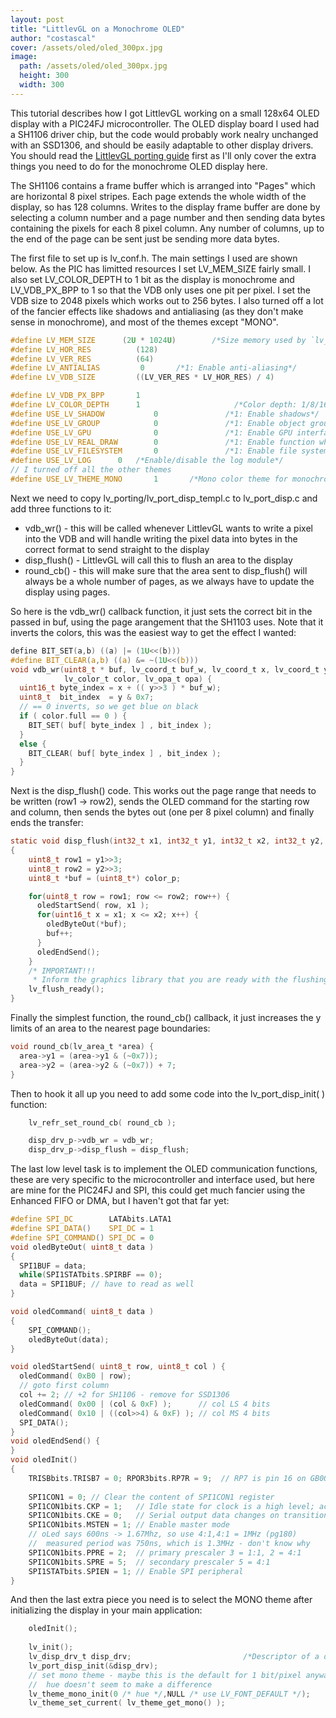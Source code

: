 ```yaml
---
layout: post
title: "LittlevGL on a Monochrome OLED"
author: "costascal"
cover: /assets/oled/oled_300px.jpg
image:
  path: /assets/oled/oled_300px.jpg
  height: 300
  width: 300
---
```



This tutorial describes how I got LittlevGL working on a small 128x64 OLED display with a PIC24FJ microcontroller. The OLED display board I used had a SH1106 driver chip, but the code would probably work nealry unchanged with an SSD1306, and should be easily adaptable to other display drivers. You should read the [LittlevGL porting guide](https://docs.littlevgl.com/#Porting_tr) first as I'll only cover the extra things you need to do for the monochrome OLED display here.

The SH1106 contains a frame buffer which is arranged into "Pages" which are horizontal 8 pixel stripes. Each page extends the whole width of the display, so has 128 columns. Writes to the display frame buffer are done by selecting a column number and a page number and then sending data bytes containing the pixels for each 8 pixel column. Any number of columns, up to the end of the page can be sent just be sending more data bytes.

The first file to set up is lv_conf.h. The main settings I used are shown below. As the PIC has limitted resources I set LV_MEM_SIZE fairly small. I also set LV_COLOR_DEPTH to 1 bit as the display is monochrome and LV_VDB_PX_BPP to 1 so that the VDB only uses one pit per pixel. I set the VDB size to 2048 pixels which works out to 256 bytes. I also turned off a lot of the fancier effects like shadows and antialiasing (as they don't make sense in monochrome), and most of the themes except "MONO".


```c
#define LV_MEM_SIZE      (2U * 1024U)        /*Size memory used by `lv_mem_alloc` in bytes (>= 2kB)*/
#define LV_HOR_RES          (128)
#define LV_VER_RES          (64)
#define LV_ANTIALIAS         0       /*1: Enable anti-aliasing*/
#define LV_VDB_SIZE         ((LV_VER_RES * LV_HOR_RES) / 4)

#define LV_VDB_PX_BPP       1
#define LV_COLOR_DEPTH      1                     /*Color depth: 1/8/16/32*/
#define USE_LV_SHADOW           0               /*1: Enable shadows*/
#define USE_LV_GROUP            0               /*1: Enable object groups (for keyboards)*/
#define USE_LV_GPU              0               /*1: Enable GPU interface*/
#define USE_LV_REAL_DRAW        0               /*1: Enable function which draw directly to the frame buffer instead of VDB (required if LV_VDB_SIZE = 0)*/
#define USE_LV_FILESYSTEM       0               /*1: Enable file system (might be required for images*/
#define USE_LV_LOG      0   /*Enable/disable the log module*/
// I turned off all the other themes
#define USE_LV_THEME_MONO       1       /*Mono color theme for monochrome displays*/
```


Next we need to copy lv_porting/lv_port_disp_templ.c to lv_port_disp.c and add three functions to it:

 - vdb_wr() - this will be called whenever LittlevGL wants to write a pixel into the VDB and will handle writing the pixel data into bytes in the correct format to send straight to the display
 - disp_flush() - LittlevGL will call this to flush an area to the display
 - round_cb() - this will make sure that the area sent to disp_flush() will always be a whole number of pages, as we always have to update the display using pages.

So here is the vdb_wr() callback function, it just sets the correct bit in the passed in buf, using the page arangement that the SH1103 uses. Note that it inverts the colors, this was the easiest way to get the effect I wanted:

```c
define BIT_SET(a,b) ((a) |= (1U<<(b)))
#define BIT_CLEAR(a,b) ((a) &= ~(1U<<(b)))
void vdb_wr(uint8_t * buf, lv_coord_t buf_w, lv_coord_t x, lv_coord_t y,
            lv_color_t color, lv_opa_t opa) {
  uint16_t byte_index = x + (( y>>3 ) * buf_w);
  uint8_t  bit_index  = y & 0x7;
  // == 0 inverts, so we get blue on black
  if ( color.full == 0 ) {
    BIT_SET( buf[ byte_index ] , bit_index );
  }
  else {
    BIT_CLEAR( buf[ byte_index ] , bit_index );
  }
}
```

Next is the disp_flush() code. This works out the page range that needs to be written (row1 -> row2), sends the OLED command for the starting row and column, then sends the bytes out (one per 8 pixel column) and finally ends the transfer:

```c
static void disp_flush(int32_t x1, int32_t y1, int32_t x2, int32_t y2, const lv_color_t * color_p)
{
    uint8_t row1 = y1>>3;
    uint8_t row2 = y2>>3;
    uint8_t *buf = (uint8_t*) color_p;

    for(uint8_t row = row1; row <= row2; row++) {
      oledStartSend( row, x1 );
      for(uint16_t x = x1; x <= x2; x++) {
        oledByteOut(*buf);
        buf++;
      }
      oledEndSend();
    }
    /* IMPORTANT!!!
     * Inform the graphics library that you are ready with the flushing*/
    lv_flush_ready();
}
```


Finally the simplest function, the round_cb() callback, it just increases the y limits of an area to the nearest page boundaries:


```c
void round_cb(lv_area_t *area) {
  area->y1 = (area->y1 & (~0x7)); 
  area->y2 = (area->y2 & (~0x7)) + 7;
}
```

Then to hook it all up you need to add some code into the lv_port_disp_init( ) function:


```c
    lv_refr_set_round_cb( round_cb );

    disp_drv_p->vdb_wr = vdb_wr;
    disp_drv_p->disp_flush = disp_flush;
```


The last low level task is to implement the OLED communication functions, these are very specific to the microcontroller and interface used, but here are mine for the PIC24FJ and SPI, this could get much fancier using the Enhanced FIFO or DMA, but I haven't got that far yet:

```c
#define SPI_DC        LATAbits.LATA1
#define SPI_DATA()    SPI_DC = 1
#define SPI_COMMAND() SPI_DC = 0
void oledByteOut( uint8_t data )
{
  SPI1BUF = data;
  while(SPI1STATbits.SPIRBF == 0);
  data = SPI1BUF; // have to read as well
}

void oledCommand( uint8_t data )
{
    SPI_COMMAND();
    oledByteOut(data);
}

void oledStartSend( uint8_t row, uint8_t col ) {
  oledCommand( 0xB0 | row);
  // goto first column
  col += 2; // +2 for SH1106 - remove for SSD1306
  oledCommand( 0x00 | (col & 0xF) );      // col LS 4 bits 
  oledCommand( 0x10 | ((col>>4) & 0xF) ); // col MS 4 bits
  SPI_DATA();
}
void oledEndSend() {
}
void oledInit()
{
    TRISBbits.TRISB7 = 0; RPOR3bits.RP7R = 9;  // RP7 is pin 16 on GB002, 9 selects SS1OUT to drive Chip Select
    
    SPI1CON1 = 0; // Clear the content of SPI1CON1 register 
    SPI1CON1bits.CKP = 1;   // Idle state for clock is a high level; active state is a low level
    SPI1CON1bits.CKE = 0;   // Serial output data changes on transition from idle clock state to active clock state
    SPI1CON1bits.MSTEN = 1; // Enable master mode
    // oLed says 600ns -> 1.67Mhz, so use 4:1,4:1 = 1MHz (pg180)
    //  measured period was 750ns, which is 1.3MHz - don't know why
    SPI1CON1bits.PPRE = 2;  // primary prescaler 3 = 1:1, 2 = 4:1
    SPI1CON1bits.SPRE = 5;  // secondary prescaler 5 = 4:1   
    SPI1STATbits.SPIEN = 1; // Enable SPI peripheral
}
```



And then the last extra piece you need is to select the MONO theme after initializing the display in your main application:

```c
    oledInit();
    
    lv_init();
    lv_disp_drv_t disp_drv;                         /*Descriptor of a display driver*/
    lv_port_disp_init(&disp_drv);
    // set mono theme - maybe this is the default for 1 bit/pixel anyway?
    //  hue doesn't seem to make a difference
    lv_theme_mono_init(0 /* hue */,NULL /* use LV_FONT_DEFAULT */);
    lv_theme_set_current( lv_theme_get_mono() );
```

